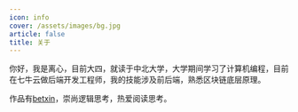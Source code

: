 ```yaml
---
icon: info
cover: /assets/images/bg.jpg
article: false
title: 关于
---
```


你好，我是离心，目前大四，就读于中北大学，大学期间学习了计算机编程，目前在七牛云做后端开发工程师，我的技能涉及前后端，熟悉区块链底层原理。

作品有[betxin](https://betxin.one)，崇尚逻辑思考，热爱阅读思考。